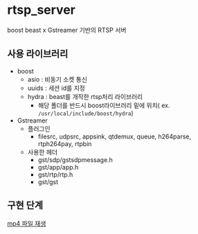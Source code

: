 # rtsp_server
boost beast x Gstreamer 기반의 RTSP 서버

## 사용 라이브러리
- boost
  - asio : 비동기 소켓 통신
  - uuids : 세션 id를 지정
  - hydra : beast를 개작한 rtsp처리 라이브러리
    - 해당 폴더를 반드시 boost라이브러리 밑에 위치( ex. `/usr/local/include/boost/hydra`)
- Gstreamer
  - 플러그인
    - filesrc, udpsrc, appsink, qtdemux, queue, h264parse, rtph264pay, rtpbin
  - 사용한 헤더
    - gst/sdp/gstsdpmessage.h
    - gst/app/app.h
    - gst/rtp/rtp.h
    - gst/gst 

## 구현 단계
[mp4 파일 재생](https://github.com/seongho9/rtsp_server/blob/main/readme/step_1.md)
